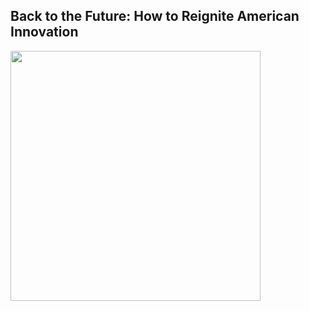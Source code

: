## Back to the Future: How to Reignite American Innovation

<img src="https://static.wixstatic.com/media/64e7fd_4749ee954eae4a30bb4ba8bd91439f33~mv2.jpg/v1/fill/w_496,h_774,al_c,q_85,usm_0.66_1.00_0.01,enc_auto/cover.jpg" width=400>
